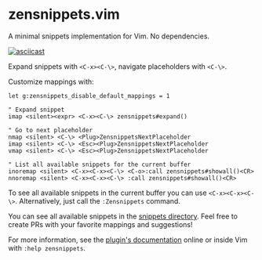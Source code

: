 # zensnippets.vim
A minimal snippets implementation for Vim. No dependencies.

[![asciicast](https://asciinema.org/a/ObVSEjSf2JTKFdUFUm8KSIpcE.svg)](https://asciinema.org/a/ObVSEjSf2JTKFdUFUm8KSIpcE)

Expand snippets with `<C-x><C-\>`, navigate placeholders with `<C-\>`.

Customize mappings with:

```
let g:zensnippets_disable_default_mappings = 1

" Expand snippet
imap <silent><expr> <C-x><C-\> zensnippets#expand()

" Go to next placeholder
nmap <silent> <C-\> <Plug>ZensnippetsNextPlaceholder
imap <silent> <C-\> <Esc><Plug>ZensnippetsNextPlaceholder
vmap <silent> <C-\> <Esc><Plug>ZensnippetsNextPlaceholder

" List all available snippets for the current buffer
inoremap <silent> <C-x><C-x><C-\> <C-o>:call zensnippets#showall()<CR>
nnoremap <silent> <C-x><C-x><C-\> :call zensnippets#showall()<CR>
```

To see all available snippets in the current buffer you can use
`<C-x><C-x><C-\>`. Alternatively, just call the `:Zensnippets` command.

You can see all available snippets in the [snippets directory](snippets). Feel
free to create PRs with your favorite mappings and suggestions!

For more information, see the [plugin's documentation](doc/zensnippets.txt)
online or inside Vim with `:help zensnippets`.
